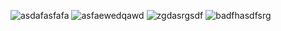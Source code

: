 ![asdafasfafa](https://github.com/user-attachments/assets/f8b5d711-e8e9-4b9b-bd1d-d0fd8523ef64)
![asfaewedqawd](https://github.com/user-attachments/assets/5793ebc3-f97c-484a-b426-2b33bc95c057)
![zgdasrgsdf](https://github.com/user-attachments/assets/5d7efb94-f28b-40de-a33a-c19d5fc58625)
![badfhasdfsrg](https://github.com/user-attachments/assets/1c90818a-e8c7-4e55-a5b7-2e3ac04d0f9d)
